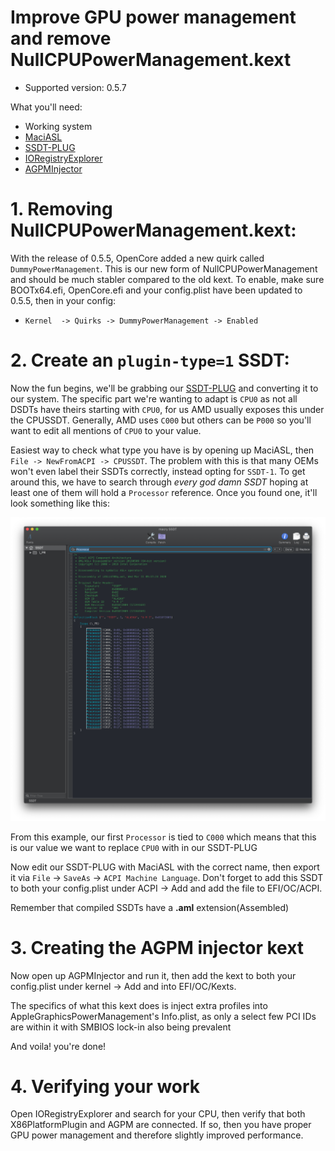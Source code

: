 # Improve GPU power management and remove NullCPUPowerManagement.kext

* Supported version: 0.5.7

What you'll need:

* Working system
* [MaciASL](https://github.com/acidanthera/MaciASL/releases)
* [SSDT-PLUG](https://github.com/acidanthera/OpenCorePkg/blob/master/Docs/AcpiSamples/SSDT-PLUG.dsl)
* [IORegistryExplorer](https://github.com/toleda/audio_ALCInjection/blob/master/IORegistryExplorer_v2.1.zip)
* [AGPMInjector](https://github.com/Pavo-IM/AGPMInjector/releases)


# 1. Removing NullCPUPowerManagement.kext: 

With the release of 0.5.5, OpenCore added a new quirk called `DummyPowerManagement`. This is our new form of NullCPUPowerManagement and should be much stabler compared to the old kext. To enable, make sure BOOTx64.efi, OpenCore.efi and your config.plist have been updated to 0.5.5, then in your config:

* `Kernel  -> Quirks -> DummyPowerManagement -> Enabled`

# 2. Create an `plugin-type=1` SSDT:

Now the fun begins, we'll be grabbing our [SSDT-PLUG](https://github.com/acidanthera/OpenCorePkg/blob/master/Docs/AcpiSamples/SSDT-PLUG.dsl) and converting it to our system. The specific part we're wanting to adapt is `CPU0` as not all DSDTs have theirs starting with `CPU0`, for us AMD usually exposes this under the CPUSSDT. Generally, AMD uses `C000` but others can be `P000` so you'll want to edit all mentions of `CPU0` to your value.

Easiest way to check what type you have is by opening up MaciASL, then `File -> NewFromACPI -> CPUSSDT`. The problem with this is that many OEMs won't even label their SSDTs correctly, instead opting for `SSDT-1`. To get around this, we have to search through *every god damn SSDT* hoping at least one of them will hold a `Processor` reference. Once you found one, it'll look something like this:

![](/images/AMD/NullCPU-patch-md/processor.png)

From this example, our first `Processor` is tied to `C000` which means that this is our value we want to replace `CPU0` with in our SSDT-PLUG 

Now edit our SSDT-PLUG with MaciASL with the correct name, then export it via `File` -> `SaveAs` -> `ACPI Machine Language`. Don't forget to add this SSDT to both your config.plist under ACPI -> Add and add the file to EFI/OC/ACPI.

Remember that compiled SSDTs have a **.aml** extension(Assembled)

# 3. Creating the AGPM injector kext

Now open up AGPMInjector and run it, then add the kext to both your config.plist under kernel -> Add and into EFI/OC/Kexts.

The specifics of what this kext does is inject extra profiles into AppleGraphicsPowerManagement's Info.plist, as only a select few PCI IDs are within it with SMBIOS lock-in also being prevalent 

And voila! you're done!

# 4. Verifying your work

Open IORegistryExplorer and search for your CPU, then verify that both X86PlatformPlugin and AGPM are connected. If so, then you have proper GPU power management and therefore slightly improved performance.



